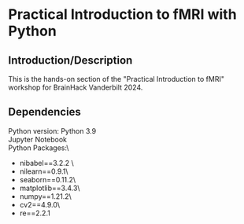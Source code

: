 # Practical Introduction to fMRI with Python

## Introduction/Description
This is the hands-on section of the "Practical Introduction to fMRI" workshop for BrainHack Vanderbilt 2024.

## Dependencies
Python version: Python 3.9\
Jupyter Notebook\
Python Packages:\
- nibabel==3.2.2 \
- nilearn==0.9.1\
- seaborn==0.11.2\
- matplotlib==3.4.3\
- numpy==1.21.2\
- cv2==4.9.0\
- re==2.2.1
